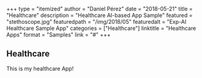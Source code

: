 +++
type = "itemized"
author = "Daniel Pérez"
date = "2018-05-21"
title = "Healthcare"
description = "Healthcare AI-based App Sample"
featured = "stethoscope.jpg"
featuredpath = "/img/2018/05"
featuredalt = "Exp-AI Healthcare Sample App"
categories = ["Healthcare"]
linktitle = "Healthcare Apps"
format = "Samples"
link = "#"
+++

## Healthcare

This is my healthcare App!
